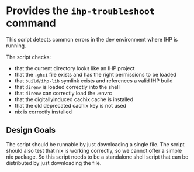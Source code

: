 # Provides the `ihp-troubleshoot` command

This script detects common errors in the dev environment where IHP is running.

The script checks:

-   that the current directory looks like an IHP project
-   that the `.ghci` file exists and has the right permissions to be loaded
-   that `build/ihp-lib` symlink exists and references a valid IHP build
-   that `direnv` is loaded correctly into the shell
-   that `direnv` can correctly load the .envrc
-   that the digitallyinduced cachix cache is installed
-   that the old deprecated cachix key is not used
-   nix is correctly installed

## Design Goals

The script should be runnable by just downloading a single file. The script should also test that nix is working correctly, so we cannot offer a simple nix package. So this script needs to be a standalone shell script that can be distributed by just downloading the file.
